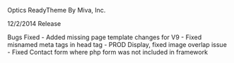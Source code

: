 Optics ReadyTheme By Miva, Inc.

12/2/2014 Release

Bugs Fixed
	- Added missing page template changes for V9
	- Fixed misnamed meta tags in head tag
	- PROD Display, fixed image overlap issue
	- Fixed Contact form where php form was not included in framework

	